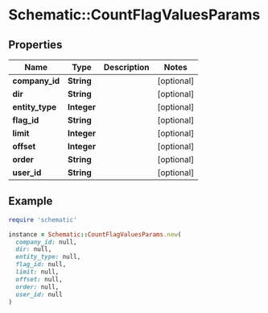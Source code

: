 # Schematic::CountFlagValuesParams

## Properties

| Name | Type | Description | Notes |
| ---- | ---- | ----------- | ----- |
| **company_id** | **String** |  | [optional] |
| **dir** | **String** |  | [optional] |
| **entity_type** | **Integer** |  | [optional] |
| **flag_id** | **String** |  | [optional] |
| **limit** | **Integer** |  | [optional] |
| **offset** | **Integer** |  | [optional] |
| **order** | **String** |  | [optional] |
| **user_id** | **String** |  | [optional] |

## Example

```ruby
require 'schematic'

instance = Schematic::CountFlagValuesParams.new(
  company_id: null,
  dir: null,
  entity_type: null,
  flag_id: null,
  limit: null,
  offset: null,
  order: null,
  user_id: null
)
```

